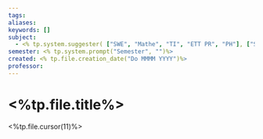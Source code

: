 ```yaml
---
tags: 
aliases: 
keywords: []
subject:
  - <% tp.system.suggester( ["SWE", "Mathe", "TI", "ETT PR", "PH"], ["Softwareentwicklung1", "Mathematik1\n  - \"357.100\"", "Technische Informatik\n  - \"336.001\"", "ETT Praktikum\n - \" 382.050\"", "Physik für TechnikerInnen\n  - \"322.005\""])%>
semester: <% tp.system.prompt("Semester", "")%>
created: <% tp.file.creation_date("Do MMMM YYYY")%>
professor:
---
```

 

# <%tp.file.title%>

<%tp.file.cursor(11)%>